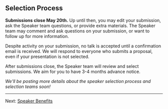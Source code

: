 ## Selection Process

**Submissions close May 20th.** Up until then, you may edit your submission, ask the Speaker team questions, or provide extra materials. The Speaker team may comment and ask questions on your submission, or want to follow up for more information.

Despite activity on your submission, no talk is accepted until a confirmation email is received. We will respond to everyone who submits a proposal, even if your presentation is not selected.

After submissions close, the Speaker team will review and select submissions. We aim for you to have 3-4 months advance notice.

_We'll be posting more details about the speaker selection process and selection teams soon!_

* * * 

Next: [Speaker Benefits](https://github.com/SassConf/2015-speaker-cfp/blob/master/docs/speaker-benefits.md)